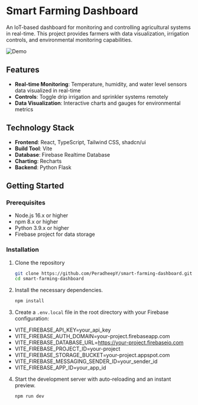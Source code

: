 # Smart Farming Dashboard

An IoT-based dashboard for monitoring and controlling agricultural systems in real-time. This project provides farmers with data visualization, irrigation controls, and environmental monitoring capabilities.

![Demo](public\Smart_farming_dashboard.gif)


## Features

- **Real-time Monitoring**: Temperature, humidity, and water level sensors data visualized in real-time
- **Controls**: Toggle drip irrigation and sprinkler systems remotely
- **Data Visualization**: Interactive charts and gauges for environmental metrics

## Technology Stack

- **Frontend**: React, TypeScript, Tailwind CSS, shadcn/ui
- **Build Tool**: Vite
- **Database**: Firebase Realtime Database
- **Charting**: Recharts
- **Backend**: Python Flask

## Getting Started

### Prerequisites

- Node.js 16.x or higher
- npm 8.x or higher
- Python 3.9.x or higher
- Firebase project for data storage


### Installation

1. Clone the repository
   ```sh
   git clone https://github.com/PeradheepY/smart-farming-dashboard.git
   cd smart-farming-dashboard
   ```

2. Install the necessary dependencies.
   ```sh
   npm install
   ```

3. Create a `.env.local` file in the root directory with your Firebase configuration:
- VITE_FIREBASE_API_KEY=your_api_key
- VITE_FIREBASE_AUTH_DOMAIN=your-project.firebaseapp.com
- VITE_FIREBASE_DATABASE_URL=https://your-project.firebaseio.com
- VITE_FIREBASE_PROJECT_ID=your-project
- VITE_FIREBASE_STORAGE_BUCKET=your-project.appspot.com
- VITE_FIREBASE_MESSAGING_SENDER_ID=your_sender_id
- VITE_FIREBASE_APP_ID=your_app_id


4. Start the development server with auto-reloading and an instant preview.
   ```sh
   npm run dev
   ```